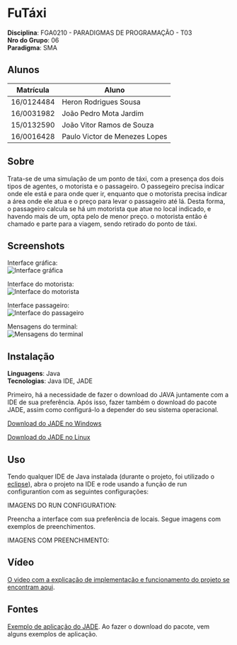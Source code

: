 # FuTáxi

**Disciplina**: FGA0210 - PARADIGMAS DE PROGRAMAÇÃO - T03 <br>
**Nro do Grupo**: 06<br>
**Paradigma**: SMA<br>

## Alunos
|Matrícula | Aluno |
| --          | --                             |
| 16/0124484  |  Heron Rodrigues Sousa         |
| 16/0031982  |  João Pedro Mota Jardim        |
| 15/0132590  |  João Vitor Ramos de Souza     |
| 16/0016428  |  Paulo Victor de Menezes Lopes |

## Sobre 
Trata-se de uma simulação de um ponto de táxi, com a presença dos dois tipos de agentes, o motorista e o passageiro. O passegeiro precisa indicar onde ele está e para onde quer ir, enquanto que o motorista precisa indicar a área onde ele atua e o preço para levar o passageiro até lá. Desta forma, o passageiro calcula se há um motorista que atue no local indicado, e havendo mais de um, opta pelo de menor preço. o motorista então é chamado e parte para a viagem, sendo retirado do ponto de táxi.

## Screenshots

Interface gráfica:<br>
![Interface gráfica](https://github.com/UnBParadigmas/2020.1_G6_SMA_Uber/blob/master/images/interface_grafica.png)

Interface do motorista:<br>
![Interface do motorista](https://github.com/UnBParadigmas/2020.1_G6_SMA_Uber/blob/master/images/interface_motorista.png)

Interface passageiro:<br>
![Interface do passageiro](https://github.com/UnBParadigmas/2020.1_G6_SMA_Uber/blob/master/images/interface_passageiro.png)

Mensagens do terminal:<br>
![Mensagens do terminal](https://github.com/UnBParadigmas/2020.1_G6_SMA_Uber/blob/master/images/mensagem_terminal.png)

## Instalação 
**Linguagens**: Java<br>
**Tecnologias**: Java IDE, JADE <br>

Primeiro, há a necessidade de fazer o download do JAVA juntamente com a IDE de sua preferência. Após isso, fazer também o download do pacote JADE, assim como configurá-lo a depender do seu sistema operacional.

[Download do JADE no Windows](https://aprender3.unb.br/pluginfile.php/25510/mod_label/intro/tutorialPlataformaParadigmaSMA-Windows.pdf)

[Download do JADE no Linux](https://aprender3.unb.br/pluginfile.php/25510/mod_label/intro/tutorialPlataformaParadigmaSMA-Linux-IOS.pdf)

## Uso 

Tendo qualquer IDE de Java instalada (durante o projeto, foi utilizado o [eclipse](www.eclipse.org)), abra o projeto na IDE e rode usando a função de run configurantion com as seguintes configurações:

IMAGENS DO RUN CONFIGURATION:

Preencha a interface com sua preferência de locais. Segue imagens com exemplos de preenchimentos.

IMAGENS COM PREENCHIMENTO:

## Vídeo
[O video com a explicação de implementação e funcionamento do projeto se encontram aqui](https://www.youtube.com/embed/kRwyy-bqGzE).

## Fontes
[Exemplo de aplicação do JADE](https://jade.tilab.com/download/jade/). Ao fazer o download do pacote, vem alguns exemplos de aplicação. <br>
